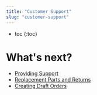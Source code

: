 ```yaml
---
title: "Customer Support"
slug: "customer-support"
---
```


* toc
{:toc}




# What's next?

 * [Providing Support](customer-support/providing-support.md)
 * [Replacement Parts and Returns](customer-support/replacement-parts-and-returns.md)
 * [Creating Draft Orders](customer-support/creating-draft-orders.md)
